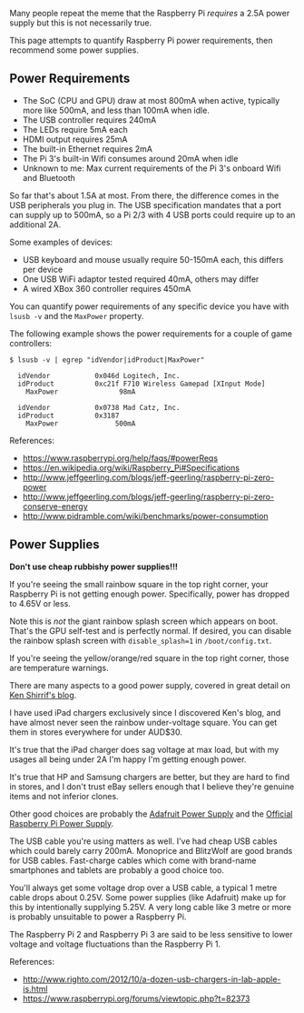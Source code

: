 Many people repeat the meme that the Raspberry Pi *requires* a 2.5A power supply but this is not necessarily true.

This page attempts to quantify Raspberry Pi power requirements, then recommend some power supplies.

## Power Requirements

* The SoC (CPU and GPU) draw at most 800mA when active, typically more like 500mA, and less than 100mA when idle.
* The USB controller requires 240mA
* The LEDs require 5mA each
* HDMI output requires 25mA
* The built-in Ethernet requires 2mA
* The Pi 3's built-in Wifi consumes around 20mA when idle
* Unknown to me: Max current requirements of the Pi 3's onboard Wifi and Bluetooth

So far that's about 1.5A at most. From there, the difference comes in the USB peripherals you plug in. The USB specification mandates that a port can supply up to 500mA, so a Pi 2/3 with 4 USB ports could require up to an additional 2A.

Some examples of devices:

* USB keyboard and mouse usually require 50-150mA each, this differs per device
* One USB WiFi adaptor tested required 40mA, others may differ
* A wired XBox 360 controller requires 450mA

You can quantify power requirements of any specific device you have with `lsusb -v` and the `MaxPower` property.

The following example shows the power requirements for a couple of game controllers:

~~~
$ lsusb -v | egrep "idVendor|idProduct|MaxPower"

  idVendor           0x046d Logitech, Inc.
  idProduct          0xc21f F710 Wireless Gamepad [XInput Mode]
    MaxPower               98mA

  idVendor           0x0738 Mad Catz, Inc.
  idProduct          0x3187 
    MaxPower              500mA
~~~

References:

* https://www.raspberrypi.org/help/faqs/#powerReqs
* https://en.wikipedia.org/wiki/Raspberry_Pi#Specifications
* http://www.jeffgeerling.com/blogs/jeff-geerling/raspberry-pi-zero-power
* http://www.jeffgeerling.com/blogs/jeff-geerling/raspberry-pi-zero-conserve-energy
* http://www.pidramble.com/wiki/benchmarks/power-consumption

## Power Supplies

**Don't use cheap rubbishy power supplies!!!**

If you're seeing the small rainbow square in the top right corner, your Raspberry Pi is not getting enough power. Specifically, power has dropped to 4.65V or less.

Note this is *not* the giant rainbow splash screen which appears on boot. That's the GPU self-test and is perfectly normal. If desired, you can disable the rainbow splash screen with `disable_splash=1` in `/boot/config.txt`.

If you're seeing the yellow/orange/red square in the top right corner, those are temperature warnings.

There are many aspects to a good power supply, covered in great detail on [Ken Shirrif's blog](http://www.righto.com/2012/10/a-dozen-usb-chargers-in-lab-apple-is.html).

I have used iPad chargers exclusively since I discovered Ken's blog, and have almost never seen the rainbow under-voltage square. You can get them in stores everywhere for under AUD$30.

It's true that the iPad charger does sag voltage at max load, but with my usages all being under 2A I'm happy I'm getting enough power.

It's true that HP and Samsung chargers are better, but they are hard to find in stores, and I don't trust eBay sellers enough that I believe they're genuine items and not inferior clones.

Other good choices are probably the [Adafruit Power Supply](https://www.adafruit.com/product/1995) and the [Official Raspberry Pi Power Supply](https://www.raspberrypi.org/products/universal-power-supply/).

The USB cable you're using matters as well. I've had cheap USB cables which could barely carry 200mA. Monoprice and BlitzWolf are good brands for USB cables. Fast-charge cables which come with brand-name smartphones and tablets are probably a good choice too.

You'll always get some voltage drop over a USB cable, a typical 1 metre cable drops about 0.25V. Some power supplies (like Adafruit) make up for this by intentionally supplying 5.25V. A very long cable like 3 metre or more is probably unsuitable to power a Raspberry Pi.

The Raspberry Pi 2 and Raspberry Pi 3 are said to be less sensitive to lower voltage and voltage fluctuations than the Raspberry Pi 1. 

References:

* http://www.righto.com/2012/10/a-dozen-usb-chargers-in-lab-apple-is.html
* https://www.raspberrypi.org/forums/viewtopic.php?t=82373